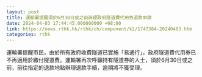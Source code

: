 ```yaml
---
layout: post
title: 運輸署提醒須於6月30日或之前辦理政府隧道費代用券退款申請
date: 2024-04-03 17:44:45.000000000 +08:00
link: https://news.rthk.hk/rthk/ch/component/k2/1747384-20240403.htm
categories: rthk
---
```


運輸署提醒市民，由於所有政府收費隧道已實施「易通行」，政府隧道費代用券已不再適用於繳付隧道費。運輸署再次呼籲持有隧道券的人士，須於6月30日或之前，前往指定的退款地點辦理退款手續，逾期將不獲受理。
